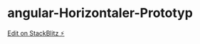 # angular-Horizontaler-Prototyp

[Edit on StackBlitz ⚡️](https://stackblitz.com/edit/angular-qfa7ar)